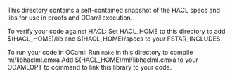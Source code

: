
This directory contains a self-contained snapshot of the HACL specs and libs for use in proofs and OCaml execution.


To verify your code against HACL:
Set HACL_HOME to this directory to add $(HACL_HOME)/lib and $(HACL_HOME)/specs to your FSTAR_INCLUDES.

To run your code in OCaml:
Run `make` in this directory to compile ml/libhaclml.cmxa
Add $(HACL_HOME)/ml/libhaclml.cmxa to your OCAMLOPT to command to link this library to your code.


